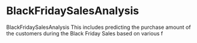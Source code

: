 # BlackFridaySalesAnalysis
BlackFridaySalesAnalysis
This includes predicting the purchase amount of the customers during the Black Friday Sales based on various f
